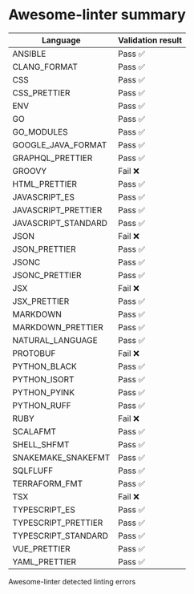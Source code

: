 # Awesome-linter summary

<!-- textlint-disable terminology -->

| Language            | Validation result |
| ------------------- | ----------------- |
| ANSIBLE             | Pass ✅           |
| CLANG_FORMAT        | Pass ✅           |
| CSS                 | Pass ✅           |
| CSS_PRETTIER        | Pass ✅           |
| ENV                 | Pass ✅           |
| GO                  | Pass ✅           |
| GO_MODULES          | Pass ✅           |
| GOOGLE_JAVA_FORMAT  | Pass ✅           |
| GRAPHQL_PRETTIER    | Pass ✅           |
| GROOVY              | Fail ❌           |
| HTML_PRETTIER       | Pass ✅           |
| JAVASCRIPT_ES       | Pass ✅           |
| JAVASCRIPT_PRETTIER | Pass ✅           |
| JAVASCRIPT_STANDARD | Pass ✅           |
| JSON                | Fail ❌           |
| JSON_PRETTIER       | Pass ✅           |
| JSONC               | Pass ✅           |
| JSONC_PRETTIER      | Pass ✅           |
| JSX                 | Fail ❌           |
| JSX_PRETTIER        | Pass ✅           |
| MARKDOWN            | Pass ✅           |
| MARKDOWN_PRETTIER   | Pass ✅           |
| NATURAL_LANGUAGE    | Pass ✅           |
| PROTOBUF            | Fail ❌           |
| PYTHON_BLACK        | Pass ✅           |
| PYTHON_ISORT        | Pass ✅           |
| PYTHON_PYINK        | Pass ✅           |
| PYTHON_RUFF         | Pass ✅           |
| RUBY                | Fail ❌           |
| SCALAFMT            | Pass ✅           |
| SHELL_SHFMT         | Pass ✅           |
| SNAKEMAKE_SNAKEFMT  | Pass ✅           |
| SQLFLUFF            | Pass ✅           |
| TERRAFORM_FMT       | Pass ✅           |
| TSX                 | Fail ❌           |
| TYPESCRIPT_ES       | Pass ✅           |
| TYPESCRIPT_PRETTIER | Pass ✅           |
| TYPESCRIPT_STANDARD | Pass ✅           |
| VUE_PRETTIER        | Pass ✅           |
| YAML_PRETTIER       | Pass ✅           |

<!-- textlint-enable terminology -->

Awesome-linter detected linting errors
